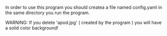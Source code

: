 In order to use this program you should createa a file named config.yaml in the same directory you run the program.

WARNING: If you delete 'apod.jpg' ( created by the program ) you will have a solid color background!
